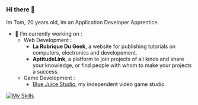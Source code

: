 ### Hi there 👋

Im Tom, 20 years old, im an Application Developer Apprentice.

- 🔭 I’m currently working on :
  - Web Development :
    - **La Rubrique Du Geek**, a website for publishing tutorials on computers, electronics and developement.
    - **AptitudeLink**, a platform to join projects of all kinds and share your knowledge, or find people with whom to make your projects a success.
  - Game Development :
    - [Blue Juice Studio](https://github.com/bluejuicestudio), my independent video game studio.


[![My Skills](https://skillicons.dev/icons?i=bash,git,linux,html,css,js,bootstrap,php,mysql,dotnet&perline=3)](https://skillicons.dev)
